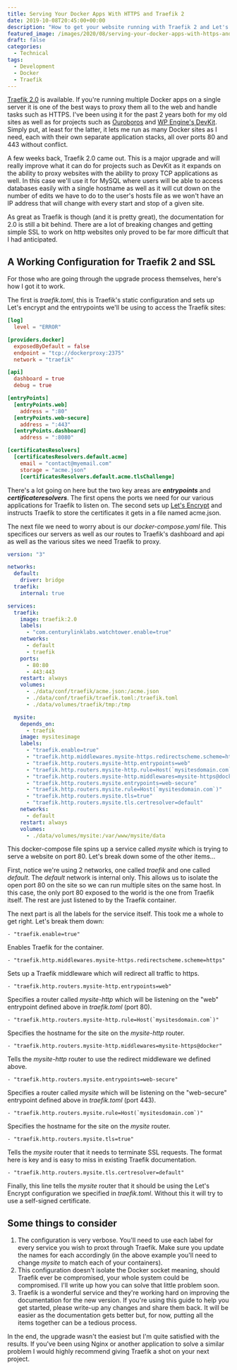 ```yaml
---
title: Serving Your Docker Apps With HTTPS and Traefik 2
date: 2019-10-08T20:45:00+00:00
description: "How to get your website running with Traefik 2 and Let's Encrypt."
featured_image: /images/2020/08/serving-your-docker-apps-with-https-and-traefik-2.jpg
draft: false
categories:
  - Technical
tags:
  - Development
  - Docker
  - Traefik
---
```


[Traefik 2.0](https://traefik.io/) is available. If you're running multiple Docker apps on a single server it is one of the best ways to proxy them all to the web and handle tasks such as HTTPS. I've been using it for the past 2 years both for my old sites as well as for projects such as [Ouroboros](https://gitea.chriswiegman.com/chriswiegman/primary-docker "Primary Docker is my forked version of UF Health's Ouroboros") and [WP Engine's DevKit](https://wpengine.com/devkit/). Simply put, at least for the latter, it lets me run as many Docker sites as I need, each with their own separate application stacks, all over ports 80 and 443 without conflict.

A few weeks back, Traefik 2.0 came out. This is a major upgrade and will really improve what it can do for projects such as DevKit as it expands on the ability to proxy websites with the ability to proxy TCP applications as well. In this case we'll use it for MySQL where users will be able to access databases easily with a single hostname as well as it will cut down on the number of edits we have to do to the user's hosts file as we won't have an IP address that will change with every start and stop of a given site.

As great as Traefik is though (and it is pretty great), the documentation for 2.0 is still a bit behind. There are a lot of breaking changes and getting simple SSL to work on http websites only proved to be far more difficult that I had anticipated.

## A Working Configuration for Traefik 2 and SSL

For those who are going through the upgrade process themselves, here's how I got it to work.

The first is _traefik.toml_, this is Traefik's static configuration and sets up Let's encrypt and the entrypoints we'll be using to access the Traefik sites:

```toml
[log]
  level = "ERROR"

[providers.docker]
  exposedByDefault = false
  endpoint = "tcp://dockerproxy:2375"
  network = "traefik"

[api]
  dashboard = true
  debug = true

[entryPoints]
  [entryPoints.web]
    address = ":80"
  [entryPoints.web-secure]
    address = ":443"
  [entryPoints.dashboard]
    address = ":8080"

[certificatesResolvers]
  [certificatesResolvers.default.acme]
    email = "contact@myemail.com"
    storage = "acme.json"
    [certificatesResolvers.default.acme.tlsChallenge]
```

There's a lot going on here but the two key areas are ___entrypoints___ and ___certificateresolvers___. The first opens the ports we need for our various applications for Traefik to listen on. The second sets up [Let's Encrypt](https://letsencrypt.org/) and instructs Traefik to store the certificates it gets in a file named acme.json.

The next file we need to worry about is our _docker-compose.yaml_ file. This specifices our servers as well as our routes to Traefik's dashboard and api as well as the various sites we need Traefik to proxy.

```yaml
version: "3"

networks:
  default:
    driver: bridge
  traefik:
    internal: true

services:
  traefik:
    image: traefik:2.0
    labels:
      - "com.centurylinklabs.watchtower.enable=true"
    networks:
      - default
      - traefik
    ports:
      - 80:80
      - 443:443
    restart: always
    volumes:
      - ./data/conf/traefik/acme.json:/acme.json
      - ./data/conf/traefik/traefik.toml:/traefik.toml
      - ./data/volumes/traefik/tmp:/tmp

  mysite:
    depends_on:
      - traefik
    image: mysitesimage
    labels:
      - "traefik.enable=true"
      - "traefik.http.middlewares.mysite-https.redirectscheme.scheme=https"
      - "traefik.http.routers.mysite-http.entrypoints=web"
      - "traefik.http.routers.mysite-http.rule=Host(`mysitesdomain.com`)"
      - "traefik.http.routers.mysite-http.middlewares=mysite-https@docker"
      - "traefik.http.routers.mysite.entrypoints=web-secure"
      - "traefik.http.routers.mysite.rule=Host(`mysitesdomain.com`)"
      - "traefik.http.routers.mysite.tls=true"
      - "traefik.http.routers.mysite.tls.certresolver=default"
    networks:
      - default
    restart: always
    volumes:
      - ./data/volumes/mysite:/var/www/mysite/data
```

This docker-compose file spins up a service called _mysite_ which is trying to serve a website on port 80. Let's break down some of the other items...

First, notice we're using 2 networks, one called _traefik_ and one called _default_. The _default_ network is internal only. This allows us to isolate the open port 80 on the site so we can run multiple sites on the same host. In this case, the only port 80 exposed to the world is the one from Traefik itself. The rest are just listened to by the Traefik container.

The next part is all the labels for the service itself. This took me a whole to get right. Let's break them down:

```
- "traefik.enable=true"
```
Enables Traefik for the container.

```
- "traefik.http.middlewares.mysite-https.redirectscheme.scheme=https"
```
Sets up a Traefik middleware which will redirect all traffic to https.

```
- "traefik.http.routers.mysite-http.entrypoints=web"
```
Specifies a router called _mysite-http_ which will be listening on the "web" entrypoint defined above in _traefik.toml_ (port 80).

```
- "traefik.http.routers.mysite-http.rule=Host(`mysitesdomain.com`)"
```
Specifies the hostname for the site on the _mysite-http_ router.

```
- "traefik.http.routers.mysite-http.middlewares=mysite-https@docker"
```
Tells the _mysite-http_ router to use the redirect middleware we defined above.

```
- "traefik.http.routers.mysite.entrypoints=web-secure"
```
Specifies a router called _mysite_ which will be listening on the "web-secure" entrypoint defined above in _traefik.toml_ (port 443).

```
- "traefik.http.routers.mysite.rule=Host(`mysitesdomain.com`)"
```
Specifies the hostname for the site on the _mysite_ router.

```
- "traefik.http.routers.mysite.tls=true"
```
Tells the _mysite_ router that it needs to terminate SSL requests. The format here is key and is easy to miss in existing Traefik documentation.

```
- "traefik.http.routers.mysite.tls.certresolver=default"
```
Finally, this line tells the _mysite_ router that it should be using the Let's Encrypt configuration we specified in _traefik.toml_. Without this it will try to use a self-signed certificate.

## Some things to consider

1. The configuration is very verbose. You'll need to use each label for every service you wish to proxt through Traefik. Make sure you update the names for each accordingly (in the above example you'll need to change _mysite_ to match each of your containers).
2. This configuration doesn't isolate the Docker socket meaning, should Traefik ever be compromised, your whole system could be compromised. I'll write up how you can solve that little problem soon.
3. Traefik is a wonderful service and they're working hard on improving the documentation for the new version. If you're using this guide to help you get started, please write-up any changes and share them back. It will be easier as the documentation gets better but, for now, putting all the items together can be a tedious process.

In the end, the upgrade wasn't the easiest but I'm quite satisfied with the results. If you've been using Nginx or another application to solve a similar problem I would highly recommend giving Traefik a shot on your next project.